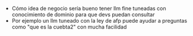 - Cómo idea de negocio sería bueno tener llm fine tuneadas con conocimiento de dominio para que devs puedan consultar
- Por ejemplo un llm tuneado con la ley de afp puede ayudar a preguntas como "que es la cuebta2" con mucha facilidad